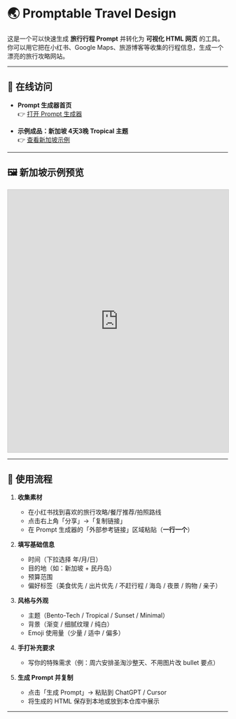 # 🌏 Promptable Travel Design

这是一个可以快速生成 **旅行行程 Prompt** 并转化为 **可视化 HTML 网页** 的工具。  
你可以用它把在小红书、Google Maps、旅游博客等收集的行程信息，生成一个漂亮的旅行攻略网站。

---

## 📌 在线访问

- **Prompt 生成器首页**  
  👉 [打开 Prompt 生成器](https://jianan-huang0609.github.io/Promptable_TravelDesign/index.html)

- **示例成品：新加坡 4天3晚 Tropical 主题**  
  👉 [查看新加坡示例](https://jianan-huang0609.github.io/Promptable_TravelDesign/SINGAPORE_v4.html)

---

## 🖼 新加坡示例预览

<iframe src="https://jianan-huang0609.github.io/Promptable_TravelDesign/SINGAPORE_v4.html" width="100%" height="600" style="border:1px solid #ccc;"></iframe>

---

## 🚀 使用流程

1. **收集素材**  
   - 在小红书找到喜欢的旅行攻略/餐厅推荐/拍照路线  
   - 点击右上角「分享」→「复制链接」  
   - 在 Prompt 生成器的「外部参考链接」区域粘贴（**一行一个**）

2. **填写基础信息**  
   - 时间（下拉选择 年/月/日）  
   - 目的地（如：新加坡 + 民丹岛）  
   - 预算范围  
   - 偏好标签（美食优先 / 出片优先 / 不赶行程 / 海岛 / 夜景 / 购物 / 亲子）  

3. **风格与外观**  
   - 主题（Bento-Tech / Tropical / Sunset / Minimal）  
   - 背景（渐变 / 细腻纹理 / 纯白）  
   - Emoji 使用量（少量 / 适中 / 偏多）

4. **手打补充要求**  
   - 写你的特殊需求（例：周六安排圣淘沙整天、不用图片改 bullet 要点）

5. **生成 Prompt 并复制**  
   - 点击「生成 Prompt」→ 粘贴到 ChatGPT / Cursor  
   - 将生成的 HTML 保存到本地或放到本仓库中展示

---
